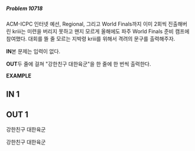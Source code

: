 #####   Problem 10718  ######
ACM-ICPC 인터넷 예선, Regional, 그리고 World Finals까지 이미 2회씩 진출해버린 kriii는 미련을 버리지 못하고 왠지 모르게 올해에도 파주 World Finals 준비 캠프에 참여했다.
대회를 뜰 줄 모르는 지박령 kriii를 위해서 격려의 문구를 출력해주자.


 **IN**본 문제는 입력이 없다.


 **OUT**두 줄에 걸쳐 "강한친구 대한육군"을 한 줄에 한 번씩 출력한다.


 **EXAMPLE**
## IN 1 ###

## OUT 1 ###
강한친구 대한육군
강한친구 대한육군
